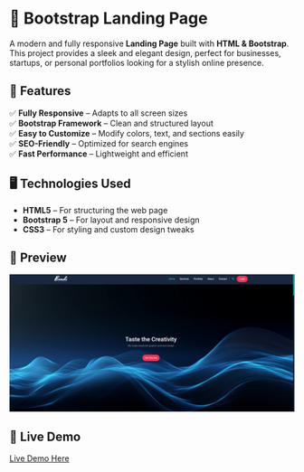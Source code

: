 # 🚀 Bootstrap Landing Page  

A modern and fully responsive **Landing Page** built with **HTML & Bootstrap**. This project provides a sleek and elegant design, perfect for businesses, startups, or personal portfolios looking for a stylish online presence.  

## 🎨 Features  

✅ **Fully Responsive** – Adapts to all screen sizes  
✅ **Bootstrap Framework** – Clean and structured layout  
✅ **Easy to Customize** – Modify colors, text, and sections easily  
✅ **SEO-Friendly** – Optimized for search engines  
✅ **Fast Performance** – Lightweight and efficient  

## 🖥️ Technologies Used  

- **HTML5** – For structuring the web page  
- **Bootstrap 5** – For layout and responsive design  
- **CSS3** – For styling and custom design tweaks  

## 📸 Preview  

![Landing Page Screenshot](/imgs/preview.png)  

## 🚀 Live Demo  

[Live Demo Here](https://ahmedragab15.github.io/Bootstrap-Landing-Page)  
